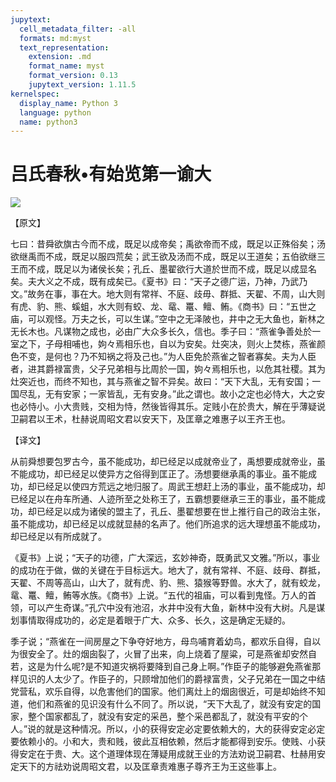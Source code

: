 ```yaml
---
jupytext:
  cell_metadata_filter: -all
  formats: md:myst
  text_representation:
    extension: .md
    format_name: myst
    format_version: 0.13
    jupytext_version: 1.11.5
kernelspec:
  display_name: Python 3
  language: python
  name: python3
---
```

# 吕氏春秋&#8226;有始览第一谕大

![](image/cover.jpg)

【原文】

七曰：昔舜欲旗古今而不成，既足以成帝矣；禹欲帝而不成，既足以正殊俗矣；汤欲继禹而不成，既足以服四荒矣；武王欲及汤而不成，既足以王道矣；五伯欲继三王而不成，既足以为诸侯长矣；孔丘、墨翟欲行大道於世而不成，既足以成显名矣。夫大义之不成，既有成矣已。《夏书》曰：“天子之德广运，乃神，乃武乃文。”故务在事，事在大。地大则有常祥、不庭、歧毋、群抵、天翟、不周，山大则有虎、豹、熊、螇蛆，水大则有蛟、龙、鼋、鼍、鳣、鲔。《商书》曰：“五世之庙，可以观怪。万夫之长，可以生谋。”空中之无泽陂也，井中之无大鱼也，新林之无长木也。凡谋物之成也，必由广大众多长久，信也。季子曰：“燕雀争善处於一室之下，子母相哺也，姁々焉相乐也，自以为安矣。灶突决，则火上焚栋，燕雀颜色不变，是何也？乃不知祸之将及己也。”为人臣免於燕雀之智者寡矣。夫为人臣者，进其爵禄富贵，父子兄弟相与比周於一国，姁々焉相乐也，以危其社稷。其为灶突近也，而终不知也，其与燕雀之智不异矣。故曰：“天下大乱，无有安国；一国尽乱，无有安家；一家皆乱，无有安身。”此之谓也。故小之定也必恃大，大之安也必恃小。小大贵贱，交相为恃，然後皆得其乐。定贱小在於贵大，解在乎薄疑说卫嗣君以王术，杜赫说周昭文君以安天下，及匡章之难惠子以王齐王也。

【译文】

从前舜想要包罗古今，虽不能成功，却已经足以成就帝业了，禹想要成就帝业，虽不能成功，却已经足以使异方之俗得到匡正了。汤想要继承禹的事业。虽不能成功，却已经足以使四方荒远之地归服了。周武王想赶上汤的事业，虽不能成功，却已经足以在舟车所通、人迹所至之处称王了，五霸想要继承三王的事业，虽不能成功，却已经足以成为诸侯的盟主了，孔丘、墨翟想要在世上推行自己的政治主张，虽不能成功，却已经足以成就显赫的名声了。他们所追求的远大理想虽不能成功，却已经足以有所成就了。

《夏书》上说；“天子的功德，广大深远，玄妙神奇，既勇武又文雅。”所以，事业的成功在于做，做的关键在于目标远大。地大了，就有常祥、不庭、歧母、群抵，天翟、不周等高山，山大了，就有虎、豹、熊、猿猴等野兽。水大了，就有蛟龙，鼋、鼍、鳣，鲔等水族。《商书》上说。“五代的祖庙，可以看到鬼怪。万人的首领，可以产生奇谋。”孔穴中没有池沼，水井中没有大鱼，新林中没有大树。凡是谋划事情取得成功的，必定是着眼于广大、众多、长久，这是确定无疑的。

季子说；“燕雀在一间房屋之下争夺好地方，母鸟哺育着幼鸟，都欢乐自得，自以为很安全了。灶的烟囱裂了，火冒了出来，向上烧着了屋粱，可是燕雀却安然自若，这是为什么呢?是不知道灾祸将要降到自己身上啊。”作臣子的能够避免燕雀那样见识的人太少了。作臣子的，只顾增加他们的爵禄富贵，父子兄弟在一国之中结党营私，欢乐自得，以危害他们的国家。他们离灶上的烟囱很近，可是却始终不知道，他们和燕雀的见识没有什么不同了。所以说，“天下大乱了，就没有安定的国家，整个国家都乱了，就没有安定的采邑，整个采邑都乱了，就没有平安的个人。”说的就是这种情况。所以，小的获得安定必定要依赖大的，大的获得安定必定要依赖小的。小和大，贵和贱，彼此互相依赖，然后才能都得到安乐。使贱、小获得安定在于贵、大。这个道理体现在薄疑用成就王业的方法劝说卫嗣君、杜赫用安定天下的方祛劝说周昭文君，以及匡章责难惠子尊齐王为王这些事上。



